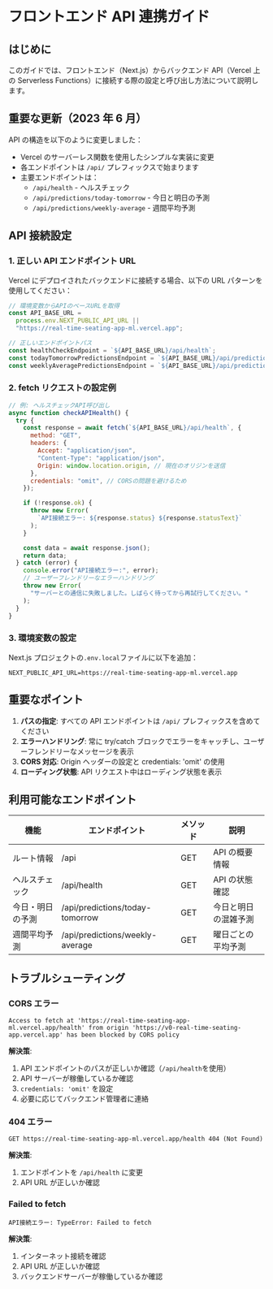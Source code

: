 # フロントエンド API 連携ガイド

## はじめに

このガイドでは、フロントエンド（Next.js）からバックエンド API（Vercel 上の Serverless Functions）に接続する際の設定と呼び出し方法について説明します。

## 重要な更新（2023 年 6 月）

API の構造を以下のように変更しました：

- Vercel のサーバーレス関数を使用したシンプルな実装に変更
- 各エンドポイントは `/api/` プレフィックスで始まります
- 主要エンドポイントは：
  - `/api/health` - ヘルスチェック
  - `/api/predictions/today-tomorrow` - 今日と明日の予測
  - `/api/predictions/weekly-average` - 週間平均予測

## API 接続設定

### 1. 正しい API エンドポイント URL

Vercel にデプロイされたバックエンドに接続する場合、以下の URL パターンを使用してください：

```javascript
// 環境変数からAPIのベースURLを取得
const API_BASE_URL =
  process.env.NEXT_PUBLIC_API_URL ||
  "https://real-time-seating-app-ml.vercel.app";

// 正しいエンドポイントパス
const healthCheckEndpoint = `${API_BASE_URL}/api/health`;
const todayTomorrowPredictionsEndpoint = `${API_BASE_URL}/api/predictions/today-tomorrow`;
const weeklyAveragePredictionsEndpoint = `${API_BASE_URL}/api/predictions/weekly-average`;
```

### 2. fetch リクエストの設定例

```javascript
// 例: ヘルスチェックAPI呼び出し
async function checkAPIHealth() {
  try {
    const response = await fetch(`${API_BASE_URL}/api/health`, {
      method: "GET",
      headers: {
        Accept: "application/json",
        "Content-Type": "application/json",
        Origin: window.location.origin, // 現在のオリジンを送信
      },
      credentials: "omit", // CORSの問題を避けるため
    });

    if (!response.ok) {
      throw new Error(
        `API接続エラー: ${response.status} ${response.statusText}`
      );
    }

    const data = await response.json();
    return data;
  } catch (error) {
    console.error("API接続エラー:", error);
    // ユーザーフレンドリーなエラーハンドリング
    throw new Error(
      "サーバーとの通信に失敗しました。しばらく待ってから再試行してください。"
    );
  }
}
```

### 3. 環境変数の設定

Next.js プロジェクトの`.env.local`ファイルに以下を追加：

```
NEXT_PUBLIC_API_URL=https://real-time-seating-app-ml.vercel.app
```

## 重要なポイント

1. **パスの指定**: すべての API エンドポイントは `/api/` プレフィックスを含めてください
2. **エラーハンドリング**: 常に try/catch ブロックでエラーをキャッチし、ユーザーフレンドリーなメッセージを表示
3. **CORS 対応**: Origin ヘッダーの設定と credentials: 'omit' の使用
4. **ローディング状態**: API リクエスト中はローディング状態を表示

## 利用可能なエンドポイント

| 機能             | エンドポイント                  | メソッド | 説明                 |
| ---------------- | ------------------------------- | -------- | -------------------- |
| ルート情報       | /api                            | GET      | API の概要情報       |
| ヘルスチェック   | /api/health                     | GET      | API の状態確認       |
| 今日・明日の予測 | /api/predictions/today-tomorrow | GET      | 今日と明日の混雑予測 |
| 週間平均予測     | /api/predictions/weekly-average | GET      | 曜日ごとの平均予測   |

## トラブルシューティング

### CORS エラー

```
Access to fetch at 'https://real-time-seating-app-ml.vercel.app/health' from origin 'https://v0-real-time-seating-app.vercel.app' has been blocked by CORS policy
```

**解決策**:

1. API エンドポイントのパスが正しいか確認（`/api/health`を使用）
2. API サーバーが稼働しているか確認
3. `credentials: 'omit'` を設定
4. 必要に応じてバックエンド管理者に連絡

### 404 エラー

```
GET https://real-time-seating-app-ml.vercel.app/health 404 (Not Found)
```

**解決策**:

1. エンドポイントを `/api/health` に変更
2. API URL が正しいか確認

### Failed to fetch

```
API接続エラー: TypeError: Failed to fetch
```

**解決策**:

1. インターネット接続を確認
2. API URL が正しいか確認
3. バックエンドサーバーが稼働しているか確認
